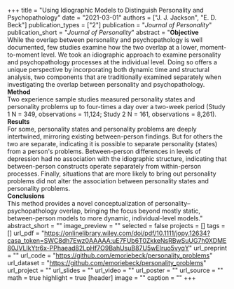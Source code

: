 +++
title = "Using Idiographic Models to Distinguish Personality and Psychopathology"
date = "2021-03-01"
authors = ["J. J. Jackson", "E. D. Beck"]
publication_types = ["2"]
publication = "_Journal of Personality_"
publication_short = "_Journal of Personality_"
abstract = "<strong>Objective</strong><br>While the overlap between personality and psychopathology is well documented, few studies examine how the two overlap at a lower, moment-to-moment level. We took an idiographic approach to examine personality and psychopathology processes at the individual level. Doing so offers a unique perspective by incorporating both dynamic time and structural analysis, two components that are traditionally examined separately when investigating the overlap between personality and psychopathology.<br><strong>Method</strong><br>Two experience sample studies measured personality states and personality problems up to four-times a day over a two-week period (Study 1 N = 349, observations = 11,124; Study 2 N = 161, observations = 8,261).<br><strong>Results</strong><br>For some, personality states and personality problems are deeply intertwined, mirroring existing between-person findings. But for others the two are separate, indicating it is possible to separate personality (states) from a person's problems. Between-person differences in levels of depression had no association with the idiographic structure, indicating that between-person constructs operate separately from within-person processes. Finally, situations that are more likely to bring out personality problems did not alter the association between personality states and personality problems.<br><strong>Conclusions</strong><br>This method provides a novel conceptualization of personality–psychopathology overlap, bringing the focus beyond mostly static, between-person models to more dynamic, individual-level models."
abstract_short = ""
image_preview = ""
selected = false
projects = []
tags = []
url_pdf = "https://onlinelibrary.wiley.com/doi/pdf/10.1111/jopy.12634?casa_token=SWC8dh7Ewz0AAAAA:uE7FUb6T0ZkkeNsRBwSuUG7h0XDME80JVLIkYtr6x-PPhaead82LpHf7O9BahUsuB87U5wEIruo5vyqY"
url_preprint = ""
url_code = "https://github.com/emoriebeck/personality_problems"
url_dataset = "https://github.com/emoriebeck/personality_problems"
url_project = ""
url_slides = ""
url_video = ""
url_poster = ""
url_source = ""
math = true
highlight = true
[header]
image = ""
caption = ""
+++
